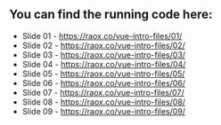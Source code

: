 ## You can find the running code here: <br>
- Slide 01 - https://raox.co/vue-intro-files/01/<br>
- Slide 02 - https://raox.co/vue-intro-files/02/<br>
- Slide 03 - https://raox.co/vue-intro-files/03/<br>
- Slide 04 - https://raox.co/vue-intro-files/04/<br>
- Slide 05 - https://raox.co/vue-intro-files/05/<br>
- Slide 06 - https://raox.co/vue-intro-files/06/<br>
- Slide 07 - https://raox.co/vue-intro-files/07/<br>
- Slide 08 - https://raox.co/vue-intro-files/08/<br>
- Slide 09 - https://raox.co/vue-intro-files/09/<br>
